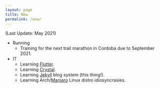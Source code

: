 ```yaml
---
layout: page
title: Now
permalink: /now/
---
```


(Last Update: May 2021)

* Running
  * Training for the next trail marathon in Cordoba due to September 2021.
* IT
  * Learning [Flutter](https://flutter.dev).
  * Learning [Crystal](https://crystal-lang.org/).  
  * Learning [Jekyll](https://jekyllrb.com/) blog system (this thing!).
  * Learning Arch/[Manjaro](https://manjaro.org) Linux distro idiosyncrasies.
